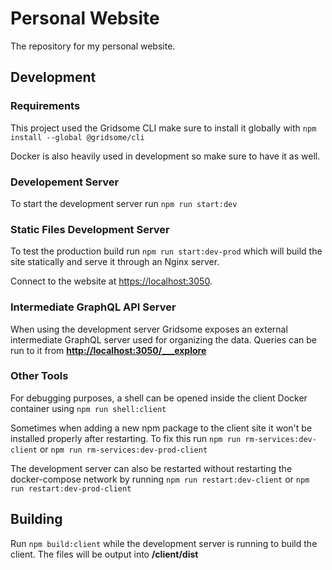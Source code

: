 # Personal Website

The repository for my personal website.

## Development

### Requirements

This project used the Gridsome CLI make sure to install it globally with `npm install --global @gridsome/cli`

Docker is also heavily used in development so make sure to have it as well.

### Developement Server

To start the development server run `npm run start:dev`

### Static Files Development Server

To test the production build run `npm run start:dev-prod` which will build the site statically and serve it through an Nginx server.

Connect to the website at [https://localhost:3050](https://localhost:3050).

### Intermediate GraphQL API Server

When using the development server Gridsome exposes an external intermediate GraphQL server used for organizing the data. Queries can be run to it from **[http://localhost:3050/___explore](http://localhost:3050/___explore)**

### Other Tools

For debugging purposes, a shell can be opened inside the client Docker container using `npm run shell:client`

Sometimes when adding a new npm package to the client site it won't be installed properly after restarting. To fix this run `npm run rm-services:dev-client` or `npm run rm-services:dev-prod-client`

The development server can also be restarted without restarting the docker-compose network by running `npm run restart:dev-client` or `npm run restart:dev-prod-client`

## Building

Run `npm build:client` while the development server is running to build the client. The files will be output into **/client/dist**
